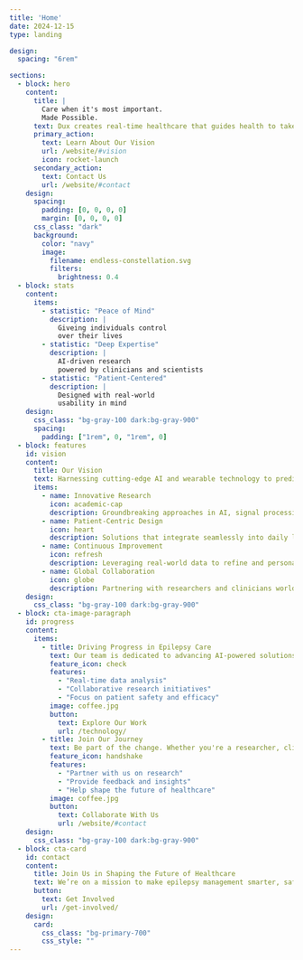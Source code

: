 ```yaml
---
title: 'Home'
date: 2024-12-15
type: landing

design:
  spacing: "6rem"

sections:
  - block: hero
    content:
      title: |
        Care when it's most important. 
        Made Possible.
      text: Dux creates real-time healthcare that guides health to take the right path at critical crossroads in life.
      primary_action:
        text: Learn About Our Vision
        url: /website/#vision
        icon: rocket-launch
      secondary_action:
        text: Contact Us
        url: /website/#contact
    design:
      spacing:
        padding: [0, 0, 0, 0]
        margin: [0, 0, 0, 0]
      css_class: "dark"
      background:
        color: "navy"
        image:
          filename: endless-constellation.svg
          filters:
            brightness: 0.4
  - block: stats
    content:
      items:
        - statistic: "Peace of Mind"
          description: |
            Giveing individuals control 
            over their lives
        - statistic: "Deep Expertise"
          description: |
            AI-driven research  
            powered by clinicians and scientists
        - statistic: "Patient-Centered"
          description: |
            Designed with real-world  
            usability in mind
    design:
      css_class: "bg-gray-100 dark:bg-gray-900"
      spacing:
        padding: ["1rem", 0, "1rem", 0]
  - block: features
    id: vision
    content:
      title: Our Vision
      text: Harnessing cutting-edge AI and wearable technology to predict and prevent epileptic seizures.
      items:
        - name: Innovative Research
          icon: academic-cap
          description: Groundbreaking approaches in AI, signal processing, and neuroscience.
        - name: Patient-Centric Design
          icon: heart
          description: Solutions that integrate seamlessly into daily life.
        - name: Continuous Improvement
          icon: refresh
          description: Leveraging real-world data to refine and personalize outcomes.
        - name: Global Collaboration
          icon: globe
          description: Partnering with researchers and clinicians worldwide.
    design:
      css_class: "bg-gray-100 dark:bg-gray-900"
  - block: cta-image-paragraph
    id: progress
    content:
      items:
        - title: Driving Progress in Epilepsy Care
          text: Our team is dedicated to advancing AI-powered solutions that improve lives.
          feature_icon: check
          features:
            - "Real-time data analysis"
            - "Collaborative research initiatives"
            - "Focus on patient safety and efficacy"
          image: coffee.jpg
          button:
            text: Explore Our Work
            url: /technology/
        - title: Join Our Journey
          text: Be part of the change. Whether you're a researcher, clinician, or advocate, we’d love to collaborate.
          feature_icon: handshake
          features:
            - "Partner with us on research"
            - "Provide feedback and insights"
            - "Help shape the future of healthcare"
          image: coffee.jpg
          button:
            text: Collaborate With Us
            url: /website/#contact
    design:
      css_class: "bg-gray-100 dark:bg-gray-900"
  - block: cta-card
    id: contact
    content:
      title: Join Us in Shaping the Future of Healthcare
      text: We’re on a mission to make epilepsy management smarter, safer, and more personalized.
      button:
        text: Get Involved
        url: /get-involved/
    design:
      card:
        css_class: "bg-primary-700"
        css_style: ""
---
```

